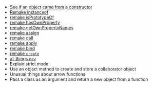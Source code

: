 * [See if an object came from a constructor](./objectFromConstructor.js)
* [Remake instanceof](./instanceof.js)
* [remake isPrototypeOf](./isPrototypeOf.js)
* [remake hasOwnProperty](./hasOwnProperty.js)
* [remake getOwnPropertyNames](./getOwnPropertyNames.js)
* [remake assign](./assign.js)
* [remake call](./call.js)
* [remake apply](./apply.js)
* [remake bind](./bind.js)
* [remake `create`](./create.js)
* [all things `new`](./new.js)
* Explain strict mode
* Use an object method to create and store a collaborator object
* Unusual things about arrow functions
* Pass a class as an argument and return a new object from a function